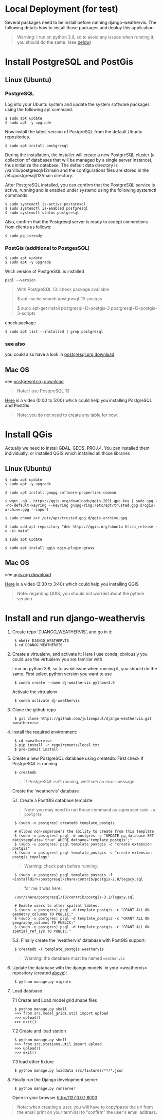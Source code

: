 
# Local Deployment (for test)

Several packages need to be install before running django-weathervis.
The following details how to install those packages and deploy this application.

> Warning: I run on python 3.9, so to avoid any issues when running it, you should do the same. (see [below](#py39))

# Install PostgreSQL and PostGis

## Linux (Ubuntu)

### PostgreSQL

Log into your Ubuntu system and update the system software packages using the following apt command.

    $ sudo apt update
    $ sudo apt -y upgrade

Now install the latest version of PostgreSQL from the default Ubuntu repositories.

    $ sudo apt install postgresql

During the installation, the installer will create a new PostgreSQL cluster (a collection of databases that will be managed by a single server instance), thus initialize the database. The default data directory is /var/lib/postgresql/12/main and the configurations files are stored in the /etc/postgresql/12/main directory.

After PostgreSQL installed, you can confirm that the PostgreSQL service is active, running and is enabled under systemd using the following systemctl commands:

    $ sudo systemctl is-active postgresql
    $ sudo systemctl is-enabled postgresql
    $ sudo systemctl status postgresql

Also, confirm that the Postgresql server is ready to accept connections from clients as follows:

    $ sudo pg_isready

### PostGis (additional to PostgesSQL)

    $ sudo apt update
    $ sudo apt -y upgrade

Wich version of PostgreSQL is installed

    psql --version

> With PostgreSQL 13:
> check package available
>
>    $ apt-cache search postgresql-13-postgis
>
>    $ sudo apt-get install postgresql-13-postgis-3 postgresql-13-postgis-3-scripts

check package

    $ sudo apt list --installed | grep postgresql

### see also
you could also have a look in [postgresql.org download](https://www.postgresql.org/download/)

## Mac OS

see [postgresql.org download](https://www.postgresql.org/download/macosx/)
> Note: I use PostgreSQL 13

[Here](https://realpython.com/lessons/set-up-postgresql-database/) is a video (0:00 to 5:00) which could help you installing PostgreSQL and PostGis
> Note: you do not need to create any table for now.


# Install QGis
Actually we need to install GDAL, GEOS, PROJ.4.
You can installed them individually, or installed QGIS which installed all those libraries

## Linux (Ubuntu)

    $ sudo apt update
    $ sudo apt -y upgrade

    $ sudo apt install gnupg software-properties-common

    $ wget -qO - https://qgis.org/downloads/qgis-2021.gpg.key | sudo gpg --no-default-keyring --keyring gnupg-ring:/etc/apt/trusted.gpg.d/qgis-archive.gpg --import

    $ sudo chmod a+r /etc/apt/trusted.gpg.d/qgis-archive.gpg

    $ sudo add-apt-repository "deb https://qgis.org/ubuntu $(lsb_release -c -s) main"

    $ sudo apt update

    $ sudo apt install qgis qgis-plugin-grass

## Mac OS

see [qgis.org download](https://qgis.org/en/site/forusers/download.html)

[Here](https://realpython.com/lessons/set-up-qgis/) is a video (2:30 to 3:40) which could help you installing QGIS
> Note: regarding QGIS, you should not worried about the python version

# Install and run django-weathervis

1. Create repo 'DJANGO_WEATHERVIS', and go in it:

        $ mkdir DJANGO_WEATHERVIS
        $ cd DJANGO_WEATHERVIS


2. <a name="py39"></a>Create a virtualenv, and activate it:
    Here I use conda, obviously you could use the virtualenv you are familiar with.

    I run on python 3.9, so to avoid issue when running it, you should do the same.
    First select python version you want to use

        $ conda create --name dj-weathervis python=3.9

    Activate the virtualenv

        $ conda activate dj-weathervis

3. <a name="git_dir"></a>Clone the github repo

        $ git clone https://github.com/julienpaul/django-weathervis.git <weathervis>

4. Install the required environment:

        $ cd <weathervis>
        $ pip install -r requirements/local.txt
        $ pre-commit install

5. Create a new PostgreSQL database using createdb:
    First check if PostgreSQL is running

        $ createdb
    > If PostgreSQL isn’t running, we’ll see an error message

    Create the 'weathervis' database

    5.1. Create a PostGIS database template

    > Note: you may need to run those command as superuser `sudo -u postgres`

        $ (sudo -u postgres) createdb template_postgis

        # Allows non-superusers the ability to create from this template
        $ (sudo -u postgres) psql -d postgres -c "UPDATE pg_database SET datistemplate='true' WHERE datname='template_postgis';"
        $ (sudo -u postgres) psql template_postgis -c "create extension postgis"
        $ (sudo -u postgres) psql template_postgis -c "create extension postgis_topology"

    > Warning: check <installdir> path before running:

        $ (sudo -u postgres) psql template_postgis -f <installdir>/postgresql/share/contrib/postgis-2.0/legacy.sql
    > for me it was here:
    >
        /usr/share/postgresql/13/contrib/postgis-3.1/legacy.sql

        # Enable users to alter spatial tables.
        $ (sudo -u postgres) psql -d template_postgis -c "GRANT ALL ON geometry_columns TO PUBLIC;"
        $ (sudo -u postgres) psql -d template_postgis -c "GRANT ALL ON geography_columns TO PUBLIC;"
        $ (sudo -u postgres) psql -d template_postgis -c "GRANT ALL ON spatial_ref_sys TO PUBLIC;"


    5.2. Finally create the 'weathervis' database with PostGIS support:

        $ createdb -T template_postgis weathervis

    > Warning: the database must be named `weathervis`

6. Update the database with the django models.
    in your <weathervis\> repository (created [above](#git_dir)):

        $ python manage.py migrate

7. Load database

    7.1 Create and Load model grid shape files

        $ python manage.py shell
        >>> from src.model_grids.util import upload
        >>> upload()
        >>> exit()

    7.2 Create and load station

        $ python manage.py shell
        >>> from src.stations.util import upload
        >>> upload()
        >>> exit()

    7.3 load other fixture

        $ python manage.py loaddata src/fixtures/**/*.json

8. Finally run the Django development server:

        $ python manage.py runserver

    Open in your browser http://127.0.0.1:8000

> Note: when creating a user, you will have to copy/paste the url from the email print on your terminal to "confirm" the user's email address.
